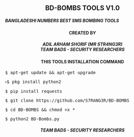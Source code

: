 <h2 align="center">BD-BOMBS TOOLS V1.0</h2>

<h5>BANGLADESHI NUMBERS   BEST SMS BOMBING TOOLS</h5>

<h4 align="center">CREATED BY</h4>
<h5 align="center">ADIL ARHAM SHORIF (MR STR4NG3R)<br>TEAM BADS - SECURITY RESEARCHERS</h5>

<h4 align="center">THIS TOOLS INSTALLATION COMMAND</h4>

<pre>$ apt-get update && apt-get upgrade</pre>

<pre>৳$ pkg install python2</pre>

<pre>$ pip install requests</pre>

<pre>$ git clone https://github.com/S7RANG3R/BD-BOMBS</pre>

<pre>$ cd BD-BOMBS && chmod +x *</pre>

<pre>$ python2 BD-Bombs.py</pre>

<h5 align="center">TEAM BADS - SECURITY RESEARCHERS</h5>
